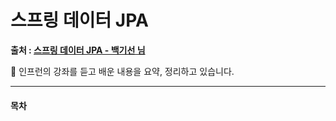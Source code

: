 # 스프링 데이터 JPA

**출처 : [스프링 데이터 JPA - 백기선 님](https://www.inflearn.com/course/%EC%8A%A4%ED%94%84%EB%A7%81-%EB%8D%B0%EC%9D%B4%ED%84%B0-jpa/)**

📝 인프런의 강좌를 듣고 배운 내용을 요약, 정리하고 있습니다.



------

#### 목차

